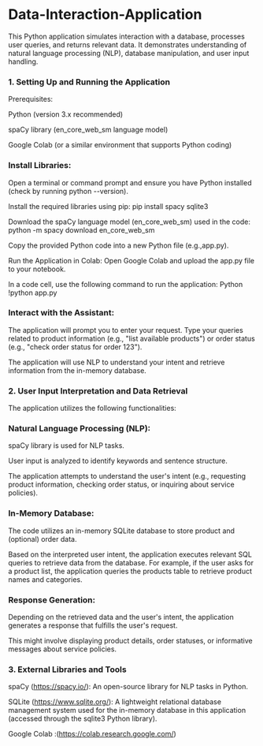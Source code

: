 # Data-Interaction-Application
This Python application simulates interaction with a database, processes user queries, and returns relevant data. It demonstrates understanding of natural language processing (NLP), database manipulation, and user input handling.

### 1. Setting Up and Running the Application

Prerequisites:

Python (version 3.x recommended)

spaCy library (en_core_web_sm language model)

Google Colab (or a similar environment that supports Python coding)


### Install Libraries:

Open a terminal or command prompt and ensure you have Python installed (check by running python --version).

Install the required libraries using pip:  pip install spacy sqlite3

Download the spaCy language model (en_core_web_sm) used in the code: python -m spacy download en_core_web_sm


Copy the provided Python code  into a new Python file (e.g.,app.py).

Run the Application in Colab: Open Google Colab and upload the app.py file to your notebook.

In a code cell, use the following command to run the application:
Python
!python app.py

### Interact with the Assistant:

The application will prompt you to enter your request.
Type your queries related to product information (e.g., "list available products") or order status (e.g., "check order status for order 123").

The application will use NLP to understand your intent and retrieve information from the in-memory database.


### 2. User Input Interpretation and Data Retrieval

The application utilizes the following functionalities:

### Natural Language Processing (NLP):

spaCy library is used for NLP tasks.

User input is analyzed to identify keywords and sentence structure.

The application attempts to understand the user's intent (e.g., requesting product information, checking order status, or inquiring about service policies).

### In-Memory Database:

The code utilizes an in-memory SQLite database to store product and (optional) order data.

Based on the interpreted user intent, the application executes relevant SQL queries to retrieve data from the database.
For example, if the user asks for a product list, the application queries the products table to retrieve product names and categories.

### Response Generation:

Depending on the retrieved data and the user's intent, the application generates a response that fulfills the user's request.

This might involve displaying product details, order statuses, or informative messages about service policies.

### 3. External Libraries and Tools

spaCy (https://spacy.io/): An open-source library for NLP tasks in Python.

SQLite (https://www.sqlite.org/): A lightweight relational database management system used for the in-memory database in this application (accessed through the sqlite3 Python library).

Google Colab :(https://colab.research.google.com/)
